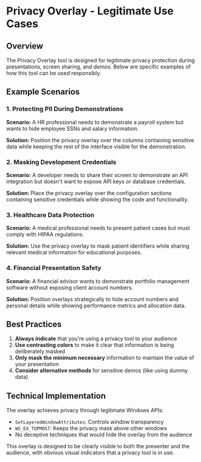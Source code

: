 # Privacy Overlay - Legitimate Use Cases

## Overview

The Privacy Overlay tool is designed for legitimate privacy protection during presentations, screen sharing, and demos. Below are specific examples of how this tool can be used responsibly.

## Example Scenarios

### 1. Protecting PII During Demonstrations

**Scenario:** A HR professional needs to demonstrate a payroll system but wants to hide employee SSNs and salary information.

**Solution:** Position the privacy overlay over the columns containing sensitive data while keeping the rest of the interface visible for the demonstration.

### 2. Masking Development Credentials

**Scenario:** A developer needs to share their screen to demonstrate an API integration but doesn't want to expose API keys or database credentials.

**Solution:** Place the privacy overlay over the configuration sections containing sensitive credentials while showing the code and functionality.

### 3. Healthcare Data Protection

**Scenario:** A medical professional needs to present patient cases but must comply with HIPAA regulations.

**Solution:** Use the privacy overlay to mask patient identifiers while sharing relevant medical information for educational purposes.

### 4. Financial Presentation Safety

**Scenario:** A financial advisor wants to demonstrate portfolio management software without exposing client account numbers.

**Solution:** Position overlays strategically to hide account numbers and personal details while showing performance metrics and allocation data.

## Best Practices

1. **Always indicate** that you're using a privacy tool to your audience
2. **Use contrasting colors** to make it clear that information is being deliberately masked
3. **Only mask the minimum necessary** information to maintain the value of your presentation
4. **Consider alternative methods** for sensitive demos (like using dummy data)

## Technical Implementation

The overlay achieves privacy through legitimate Windows APIs:
- `SetLayeredWindowAttributes`: Controls window transparency
- `WS_EX_TOPMOST`: Keeps the privacy mask above other windows
- No deceptive techniques that would hide the overlay from the audience

This overlay is designed to be clearly visible to both the presenter and the audience, with obvious visual indicators that a privacy tool is in use.
